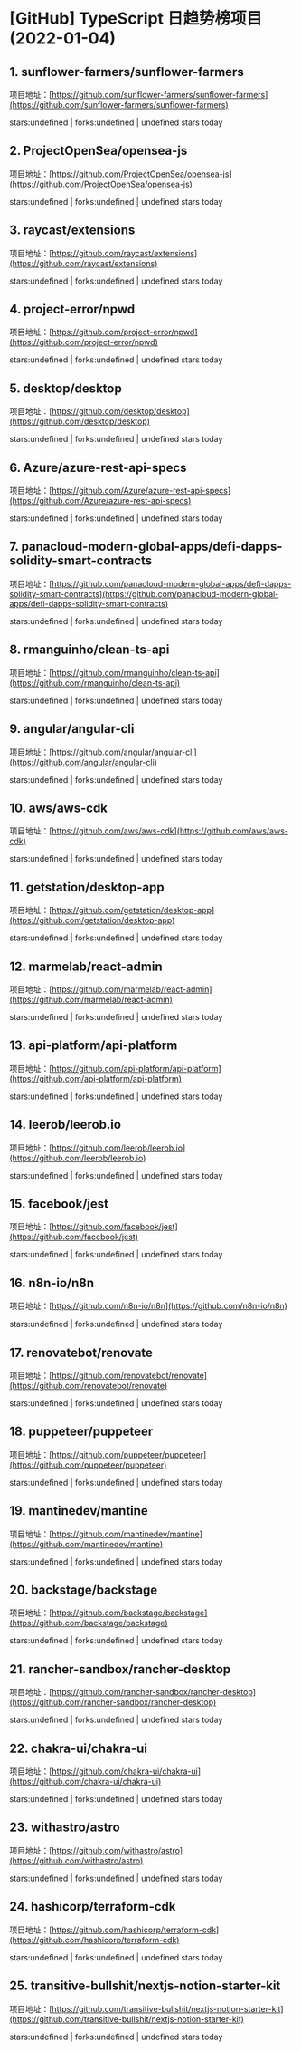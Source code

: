# [GitHub] TypeScript 日趋势榜项目(2022-01-04)

## 1. sunflower-farmers/sunflower-farmers 

项目地址：[https://github.com/sunflower-farmers/sunflower-farmers](https://github.com/sunflower-farmers/sunflower-farmers)

stars:undefined | forks:undefined | undefined stars today 



## 2. ProjectOpenSea/opensea-js 

项目地址：[https://github.com/ProjectOpenSea/opensea-js](https://github.com/ProjectOpenSea/opensea-js)

stars:undefined | forks:undefined | undefined stars today 



## 3. raycast/extensions 

项目地址：[https://github.com/raycast/extensions](https://github.com/raycast/extensions)

stars:undefined | forks:undefined | undefined stars today 



## 4. project-error/npwd 

项目地址：[https://github.com/project-error/npwd](https://github.com/project-error/npwd)

stars:undefined | forks:undefined | undefined stars today 



## 5. desktop/desktop 

项目地址：[https://github.com/desktop/desktop](https://github.com/desktop/desktop)

stars:undefined | forks:undefined | undefined stars today 



## 6. Azure/azure-rest-api-specs 

项目地址：[https://github.com/Azure/azure-rest-api-specs](https://github.com/Azure/azure-rest-api-specs)

stars:undefined | forks:undefined | undefined stars today 



## 7. panacloud-modern-global-apps/defi-dapps-solidity-smart-contracts 

项目地址：[https://github.com/panacloud-modern-global-apps/defi-dapps-solidity-smart-contracts](https://github.com/panacloud-modern-global-apps/defi-dapps-solidity-smart-contracts)

stars:undefined | forks:undefined | undefined stars today 



## 8. rmanguinho/clean-ts-api 

项目地址：[https://github.com/rmanguinho/clean-ts-api](https://github.com/rmanguinho/clean-ts-api)

stars:undefined | forks:undefined | undefined stars today 



## 9. angular/angular-cli 

项目地址：[https://github.com/angular/angular-cli](https://github.com/angular/angular-cli)

stars:undefined | forks:undefined | undefined stars today 



## 10. aws/aws-cdk 

项目地址：[https://github.com/aws/aws-cdk](https://github.com/aws/aws-cdk)

stars:undefined | forks:undefined | undefined stars today 



## 11. getstation/desktop-app 

项目地址：[https://github.com/getstation/desktop-app](https://github.com/getstation/desktop-app)

stars:undefined | forks:undefined | undefined stars today 



## 12. marmelab/react-admin 

项目地址：[https://github.com/marmelab/react-admin](https://github.com/marmelab/react-admin)

stars:undefined | forks:undefined | undefined stars today 



## 13. api-platform/api-platform 

项目地址：[https://github.com/api-platform/api-platform](https://github.com/api-platform/api-platform)

stars:undefined | forks:undefined | undefined stars today 



## 14. leerob/leerob.io 

项目地址：[https://github.com/leerob/leerob.io](https://github.com/leerob/leerob.io)

stars:undefined | forks:undefined | undefined stars today 



## 15. facebook/jest 

项目地址：[https://github.com/facebook/jest](https://github.com/facebook/jest)

stars:undefined | forks:undefined | undefined stars today 



## 16. n8n-io/n8n 

项目地址：[https://github.com/n8n-io/n8n](https://github.com/n8n-io/n8n)

stars:undefined | forks:undefined | undefined stars today 



## 17. renovatebot/renovate 

项目地址：[https://github.com/renovatebot/renovate](https://github.com/renovatebot/renovate)

stars:undefined | forks:undefined | undefined stars today 



## 18. puppeteer/puppeteer 

项目地址：[https://github.com/puppeteer/puppeteer](https://github.com/puppeteer/puppeteer)

stars:undefined | forks:undefined | undefined stars today 



## 19. mantinedev/mantine 

项目地址：[https://github.com/mantinedev/mantine](https://github.com/mantinedev/mantine)

stars:undefined | forks:undefined | undefined stars today 



## 20. backstage/backstage 

项目地址：[https://github.com/backstage/backstage](https://github.com/backstage/backstage)

stars:undefined | forks:undefined | undefined stars today 



## 21. rancher-sandbox/rancher-desktop 

项目地址：[https://github.com/rancher-sandbox/rancher-desktop](https://github.com/rancher-sandbox/rancher-desktop)

stars:undefined | forks:undefined | undefined stars today 



## 22. chakra-ui/chakra-ui 

项目地址：[https://github.com/chakra-ui/chakra-ui](https://github.com/chakra-ui/chakra-ui)

stars:undefined | forks:undefined | undefined stars today 



## 23. withastro/astro 

项目地址：[https://github.com/withastro/astro](https://github.com/withastro/astro)

stars:undefined | forks:undefined | undefined stars today 



## 24. hashicorp/terraform-cdk 

项目地址：[https://github.com/hashicorp/terraform-cdk](https://github.com/hashicorp/terraform-cdk)

stars:undefined | forks:undefined | undefined stars today 



## 25. transitive-bullshit/nextjs-notion-starter-kit 

项目地址：[https://github.com/transitive-bullshit/nextjs-notion-starter-kit](https://github.com/transitive-bullshit/nextjs-notion-starter-kit)

stars:undefined | forks:undefined | undefined stars today 



